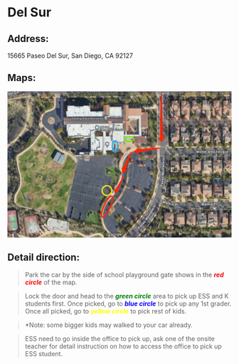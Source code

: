 # Del Sur

## Address: 
15665 Paseo Del Sur, San Diego, CA 92127

## Maps:
![Del Sur Map](Del_sur.png)

## Detail direction:

> Park the car by the side of school playground gate shows in the <span style="color:red">***red circle***</span> of the map. 

> Lock the door and head to the <span style="color:green">***green circle***</span> area to pick up ESS and K students first. Once picked, go to <span style="color:blue">***blue circle***</span> to pick up any 1st grader. Once all picked, go to <span style="color:yellow">***yellow circle***</span> to pick rest of kids. 

> *Note: some bigger kids may walked to your car already.

> ESS need to go inside the office to pick up, ask one of the onsite teacher for detail instruction on how to access the office to pick up ESS student.
